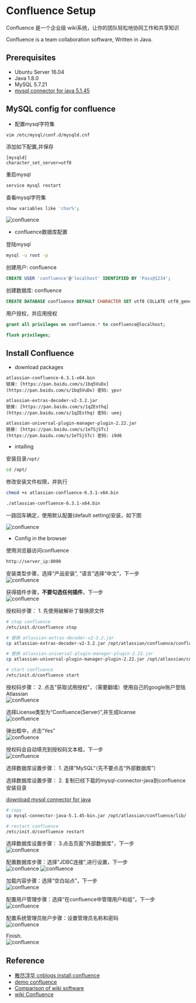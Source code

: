 # Confluence Setup

Confluence 是一个企业级 wiki系统，让你的团队轻松地协同工作和共享知识

Confluence is a team collaboration software, Written in Java.

## Prerequisites

- Ubuntu Server 16.04
- Java 1.8.0
- MySQL 5.7.21
- [mysql connector for java 5.1.45](https://dev.mysql.com/downloads/connector/j/)

## MySQL config for confluence

- 配置mysql字符集

```bash
vim /etc/mysql/conf.d/mysqld.cnf
```

添加如下配置,并保存

```plaintext
[mysqld]
character_set_server=utf8
```

重启mysql

```bash
service mysql restart
```

查看mysql字符集

```bash
show variables like 'char%';
```

![confluence](./images/confluence-setup/confluence-setup-01.png)

- confluence数据库配置

登陆mysql

```bash
mysql -u root -p
```

创建用户: confluence

```sql
CREATE USER 'confluence'@'localhost' IDENTIFIED BY 'Pass@1234';
```

创建数据库: confluence

```sql
CREATE DATABASE confluence DEFAULT CHARACTER SET utf8 COLLATE utf8_general_ci；
```

用户授权，并应用授权

```sql
grant all privileges on confluence.* to confluence@localhost;

flush privileges;
```

## Install Confluence

- download packages

```plaintext
atlassian-confluence-6.3.1-x64.bin
链接: [https://pan.baidu.com/s/1bq5VuDx](https://pan.baidu.com/s/1bq5VuDx) 密码: ypvr

atlassian-extras-decoder-v2-3.2.jar
链接: [https://pan.baidu.com/s/1qZEsthq](https://pan.baidu.com/s/1qZEsthq) 密码: ueej

atlassian-universal-plugin-manager-plugin-2.22.jar
链接: [https://pan.baidu.com/s/1eTSjSTc](https://pan.baidu.com/s/1eTSjSTc) 密码: i9d6
```

- intalling

安装目录```/opt/```

```bash
cd /opt/
```

修改安装文件权限，并执行

```bash
chmod +x atlassian-confluence-6.3.1-x64.bin

./atlassian-confluence-6.3.1-x64.bin
```

一路回车确定，使用默认配置(default setting)安装，如下图

![confluence](./images/confluence-setup/confluence-setup-02.png)

- Config in the browser

使用浏览器访问confluence

```bash
http://server_ip:8090
```

安装类型步骤，选择“产品安装”, “语言”选择“中文”，下一步  
![confluence](./images/confluence-setup/confluence-setup-03.png)

获得插件步骤，**不要勾选任何插件**，下一步  
![confluence](./images/confluence-setup/confluence-setup-04.png)

授权码步骤： 1. 先使用破解补丁替换原文件

```bash
# stop confluence
/etc/init.d/confluence stop

# 替换 atlassian-extras-decoder-v2-3.2.jar
cp atlassian-extras-decoder-v2-3.2.jar /opt/atlassian/confluence/confluence/WEB-INF/lib/

# 替换 atlassian-universal-plugin-manager-plugin-2.22.jar
cp atlassian-universal-plugin-manager-plugin-2.22.jar /opt/atlassian/confluence/confluence/WEB-INF/atlassian-bundled-plugins/

# start confluence
/etc/init.d/confluence start
```

授权码步骤： 2. 点击"获取试用授权"，（需要翻墙）使用自己的google账户登陆Atlassian  
![confluence](./images/confluence-setup/confluence-setup-05.png)

选择License类型为“Confluence(Server)”,并生成license  
![confluence](./images/confluence-setup/confluence-setup-06.png)

弹出框中，点击“Yes”  
![confluence](./images/confluence-setup/confluence-setup-07.png)

授权码会自动填充到授权码文本框，下一步  
![confluence](./images/confluence-setup/confluence-setup-08.png)

选择数据库设置步骤： 1. 选择”MySQL“（先不要点击“外部数据库”）

选择数据库设置步骤： 2. 复制已经下载的mysql-connector-java到confluence安装目录

[download mysql connector for java](https://dev.mysql.com/downloads/connector/j/)

```bash
# copy
cp mysql-connector-java-5.1.45-bin.jar /opt/atlassian/confluence/lib/

# restart confluence
/etc/init.d/confluence restart
```

选择数据库设置步骤： 3.点击页面"外部数据库"，下一步  
![confluence](./images/confluence-setup/confluence-setup-09.png)

配置数据库步骤：选择"JDBC连接",进行设置，下一步  
![confluence](./images/confluence-setup/confluence-setup-10.png)
![confluence](./images/confluence-setup/confluence-setup-11.png)

加载内容步骤：选择“空白站点”，下一步  
![confluence](./images/confluence-setup/confluence-setup-12.png)

配置用户管理步骤：选择“在confluence中管理用户和组”，下一步  
![confluence](./images/confluence-setup/confluence-setup-13.png)

配置系统管理员账户步骤：设置管理员名称和密码  
![confluence](./images/confluence-setup/confluence-setup-14.png)

Finish.  
![confluence](./images/confluence-setup/confluence-setup-15.png)

## Reference

- [散尽浮华 cnblogs install confluence](https://www.cnblogs.com/kevingrace/p/7607442.html)
- [demo confluence](http://www.confluence.cn)
- [Comparison of wiki software](https://en.wikipedia.org/wiki/Comparison_of_wiki_software)
- [wiki Confluence](https://en.wikipedia.org/wiki/Confluence_(software))
